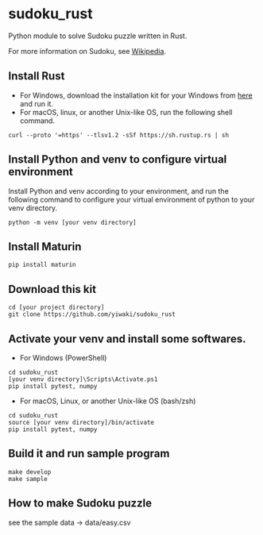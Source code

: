 # sudoku_rust

Python module to solve Sudoku puzzle written in Rust.

For more information on Sudoku, see [Wikipedia](https://en.wikipedia.org/wiki/Sudoku).

## Install Rust

- For Windows, download the installation kit for your Windows from [here](https://forge.rust-lang.org/infra/other-installation-methods.eichithi-emueru) and run it.
- For macOS, linux, or another Unix-like OS, run the following shell command.

```
curl --proto '=https' --tlsv1.2 -sSf https://sh.rustup.rs | sh
```

## Install Python and venv to configure virtual environment

Install Python and venv according to your environment, and run the following command to configure your virtual environment of python to your venv directory.

```
python -m venv [your venv directory]
```

## Install Maturin

```
pip install maturin
```

## Download this kit

```
cd [your project directory]
git clone https://github.com/yiwaki/sudoku_rust
```

## Activate your venv and install some softwares.

- For Windows (PowerShell)

```
cd sudoku_rust
[your venv directory]\Scripts\Activate.ps1
pip install pytest, numpy
```

- For macOS, Linux, or another Unix-like OS (bash/zsh)

```
cd sudoku_rust
source [your venv directory]/bin/activate
pip install pytest, numpy
```

## Build it and run sample program

```
make develop
make sample
```

## How to make Sudoku puzzle

see the sample data -> data/easy.csv
